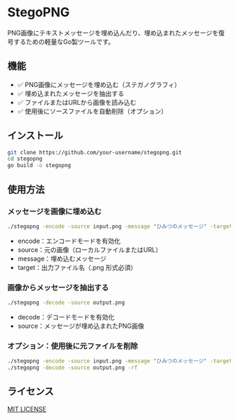 # StegoPNG 

PNG画像にテキストメッセージを埋め込んだり、埋め込まれたメッセージを復号するための軽量なGo製ツールです。

## 機能

- ✅ PNG画像にメッセージを埋め込む（ステガノグラフィ）
- ✅ 埋め込まれたメッセージを抽出する
- ✅ ファイルまたはURLから画像を読み込む
- ✅ 使用後にソースファイルを自動削除（オプション）

## インストール

```bash
git clone https://github.com/your-username/stegopng.git
cd stegopng
go build -o stegopng
```

## 使用方法

### メッセージを画像に埋め込む

```bash
./stegopng -encode -source input.png -message "ひみつのメッセージ" -target output.png
```
- encode：エンコードモードを有効化
- source：元の画像（ローカルファイルまたはURL）
- message：埋め込むメッセージ
- target：出力ファイル名（.png 形式必須）

### 画像からメッセージを抽出する

```bash
./stegopng -decode -source output.png
```

- decode：デコードモードを有効化
- source：メッセージが埋め込まれたPNG画像

### オプション：使用後に元ファイルを削除
```bash
./stegopng -encode -source input.png -message "ひみつのメッセージ" -target output.png -rf
./stegopng -decode -source output.png -rf
```

## ライセンス
[MIT LICENSE](https://github.com/aomori446/gostegano/blob/main/LICENSE)

